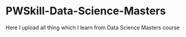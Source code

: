 # PWSkill-Data-Science-Masters
Here I upload all thing which I learn from Data Science Masters course
